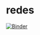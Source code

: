 # redes
[![Binder](https://notebooks.gesis.org/binder/badge_logo.svg)](https://notebooks.gesis.org/binder/v2/gh/plataforma-fiscalizacion-CGR/redes/master)
